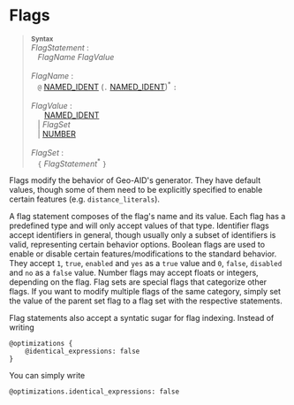 # Flags

> <sup>**Syntax**</sup>\
> *FlagStatement* :\
> &nbsp;&nbsp; *FlagName* *FlagValue*\
> \
> *FlagName* :\
> &nbsp;&nbsp; `@` [NAMED_IDENT](identifiers.md) (`.` [NAMED_IDENT](identifiers.md))<sup>\*</sup> `:`\
>\
> *FlagValue* :\
> &nbsp;&nbsp; &nbsp;&nbsp; [NAMED_IDENT](identifiers.md)\
> &nbsp;&nbsp; | *FlagSet*\
> &nbsp;&nbsp; | [NUMBER](numbers.md)\
>\
> *FlagSet* :\
> &nbsp;&nbsp; `{` *FlagStatement*<sup>\*</sup> `}`

Flags modify the behavior of Geo-AID's generator. They have default values, though some of them need to be explicitly specified to enable certain features (e.g. `distance_literals`).

A flag statement composes of the flag's name and its value. Each flag has a predefined type and will only accept values of that type. Identifier flags accept identifiers in general, though usually only a subset of identifiers is valid, representing certain behavior options. Boolean flags are used to enable or disable certain features/modifications to the standard behavior. They accept `1`, `true`, `enabled` and `yes` as a `true` value and `0`, `false`, `disabled` and `no` as a `false` value. Number flags may accept floats or integers, depending on the flag. Flag sets are special flags that categorize other flags. If you want to modify multiple flags of the same category, simply set the value of the parent set flag to a flag set with the respective statements.

Flag statements also accept a syntatic sugar for flag indexing. Instead of writing

```
@optimizations {
    @identical_expressions: false
}
```

You can simply write

```
@optimizations.identical_expressions: false
```